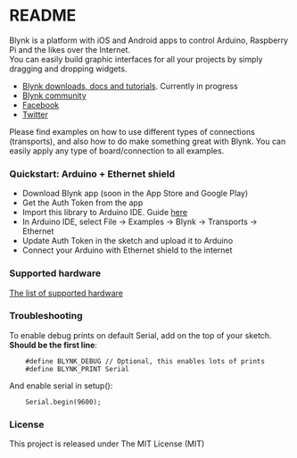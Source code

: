 # README #

Blynk is a platform with iOS and Android apps to control Arduino, Raspberry Pi and the likes over the Internet.  
You can easily build graphic interfaces for all your projects by simply dragging and dropping widgets.
* [Blynk downloads, docs and tutorials](http://www.blynk.cc). Currently in progress
* [Blynk community](http://community.blynk.cc)
* [Facebook](http://www.fb.com/blynkapp)
* [Twitter](http://twitter.com/blynk_app)

Please find examples on how to use different types of connections (transports),
and also how to do make something great with Blynk.
You can easily apply any type of board/connection to all examples.

### Quickstart: Arduino + Ethernet shield ###

* Download Blynk app (soon in the App Store and Google Play) 
* Get the Auth Token from the app
* Import this library to Arduino IDE. Guide [here](http://arduino.cc/en/guide/libraries)
* In Arduino IDE, select File -> Examples -> Blynk -> Transports -> Ethernet
* Update Auth Token in the sketch and upload it to Arduino
* Connect your Arduino with Ethernet shield to the internet

### Supported hardware ###

[The list of supported hardware](http://community.blynk.cc/t/hardware-supported-by-blynk)

### Troubleshooting ###

To enable debug prints on default Serial, add on the top of your sketch.
**Should be the first line**:

        #define BLYNK_DEBUG // Optional, this enables lots of prints
        #define BLYNK_PRINT Serial

And enable serial in setup():

        Serial.begin(9600);

### License ###

This project is released under The MIT License (MIT)
